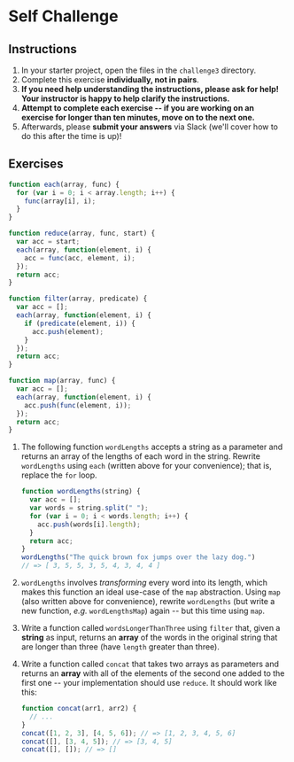 # Self Challenge

## Instructions

1. In your starter project, open the files in the `challenge3` directory.
2. Complete this exercise **individually, not in pairs**.
3. **If you need help understanding the instructions, please ask for help! Your instructor is happy to help clarify the instructions.**
4. **Attempt to complete each exercise -- if you are working on an exercise for longer than ten minutes, move on to the next one.**
5. Afterwards, please **submit your answers** via Slack (we'll cover how to do this after the time is up)!

## Exercises

```js
function each(array, func) {
  for (var i = 0; i < array.length; i++) {
    func(array[i], i);
  }
}

function reduce(array, func, start) {
  var acc = start;
  each(array, function(element, i) {
    acc = func(acc, element, i);
  });
  return acc;
}

function filter(array, predicate) {
  var acc = [];
  each(array, function(element, i) {
    if (predicate(element, i)) {
      acc.push(element);
    }
  });
  return acc;
}

function map(array, func) {
  var acc = [];
  each(array, function(element, i) {
    acc.push(func(element, i));
  });
  return acc;
}
```

1. The following function `wordLengths` accepts a string as a parameter and
   returns an array of the lengths of each word in the string. Rewrite
   `wordLengths` using `each` (written above for your convenience); that is,
   replace the `for` loop.

   ```js
   function wordLengths(string) {
     var acc = [];
     var words = string.split(" ");
     for (var i = 0; i < words.length; i++) {
       acc.push(words[i].length);
     }
     return acc;
   }
   wordLengths("The quick brown fox jumps over the lazy dog.")
   // => [ 3, 5, 5, 3, 5, 4, 3, 4, 4 ]
   ```

2. `wordLengths` involves *transforming* every word into its length, which makes
   this function an ideal use-case of the `map` abstraction. Using `map` (also
   written above for convenience), rewrite `wordLengths` (but write a new
   function, *e.g.* `wordLengthsMap`) again -- but this time using `map`.

3. Write a function called `wordsLongerThanThree` using `filter` that, given a
   **string** as input, returns an **array** of the words in the original string
   that are longer than three (have `length` greater than three).

4. Write a function called `concat` that takes two arrays as parameters and
   returns an **array** with all of the elements of the second one added to the
   first one -- your implementation should use `reduce`. It should work like
   this:

   ```js
   function concat(arr1, arr2) {
     // ...
   }
   concat([1, 2, 3], [4, 5, 6]); // => [1, 2, 3, 4, 5, 6]
   concat([], [3, 4, 5]); // => [3, 4, 5]
   concat([], []); // => []
   ```
